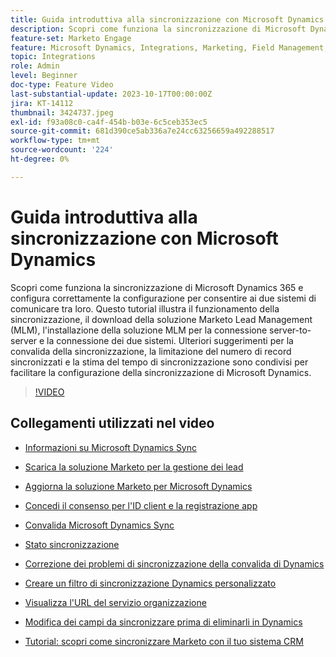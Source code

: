 ```yaml
---
title: Guida introduttiva alla sincronizzazione con Microsoft Dynamics
description: Scopri come funziona la sincronizzazione di Microsoft Dynamics 365 e configura correttamente la configurazione per consentire ai due sistemi di comunicare tra loro. Questo tutorial illustra il funzionamento della sincronizzazione, il download della soluzione Marketo Lead Management (MLM), l'installazione della soluzione MLM per la connessione server-to-server e la connessione dei due sistemi.
feature-set: Marketo Engage
feature: Microsoft Dynamics, Integrations, Marketing, Field Management, Administration
topic: Integrations
role: Admin
level: Beginner
doc-type: Feature Video
last-substantial-update: 2023-10-17T00:00:00Z
jira: KT-14112
thumbnail: 3424737.jpeg
exl-id: f93a08c0-ca4f-454b-b03e-6c5ceb353ec5
source-git-commit: 681d390ce5ab336a7e24cc63256659a492288517
workflow-type: tm+mt
source-wordcount: '224'
ht-degree: 0%

---
```


# Guida introduttiva alla sincronizzazione con Microsoft Dynamics

Scopri come funziona la sincronizzazione di Microsoft Dynamics 365 e configura correttamente la configurazione per consentire ai due sistemi di comunicare tra loro. Questo tutorial illustra il funzionamento della sincronizzazione, il download della soluzione Marketo Lead Management (MLM), l&#39;installazione della soluzione MLM per la connessione server-to-server e la connessione dei due sistemi. Ulteriori suggerimenti per la convalida della sincronizzazione, la limitazione del numero di record sincronizzati e la stima del tempo di sincronizzazione sono condivisi per facilitare la configurazione della sincronizzazione di Microsoft Dynamics.

>[!VIDEO](https://video.tv.adobe.com/v/3430211/?learn=on&captions=ita)

## Collegamenti utilizzati nel video

* [Informazioni su Microsoft Dynamics Sync](https://experienceleague.adobe.com/docs/marketo/using/product-docs/crm-sync/microsoft-dynamics/understanding-the-microsoft-dynamics-sync.html?lang=it)

* [Scarica la soluzione Marketo per la gestione dei lead](https://experienceleague.adobe.com/docs/marketo/using/product-docs/crm-sync/microsoft-dynamics/sync-setup/download-the-marketo-lead-management-solution.html?lang=it)

* [Aggiorna la soluzione Marketo per Microsoft Dynamics](https://experienceleague.adobe.com/docs/marketo/using/product-docs/crm-sync/microsoft-dynamics/sync-setup/update-the-marketo-solution-for-microsoft-dynamics.html?lang=it)

* [Concedi il consenso per l&#39;ID client e la registrazione app](https://experienceleague.adobe.com/docs/marketo/using/product-docs/crm-sync/microsoft-dynamics/sync-setup/grant-consent-for-client-id-and-app-registration.html?lang=it)

* [Convalida Microsoft Dynamics Sync](https://experienceleague.adobe.com/docs/marketo/using/product-docs/crm-sync/microsoft-dynamics/sync-setup/validate-microsoft-dynamics-sync.html?lang=it)

* [Stato sincronizzazione](https://experienceleague.adobe.com/docs/marketo/using/product-docs/crm-sync/microsoft-dynamics/microsoft-dynamics-sync-details/sync-status.html?lang=it)

* [Correzione dei problemi di sincronizzazione della convalida di Dynamics](https://experienceleague.adobe.com/docs/marketo/using/product-docs/crm-sync/microsoft-dynamics/fix-dynamics-validation-sync-issues.html?lang=it)

* [Creare un filtro di sincronizzazione Dynamics personalizzato](https://experienceleague.adobe.com/docs/marketo/using/product-docs/crm-sync/microsoft-dynamics/custom-dynmaics-sync-filter-details/create-a-custom-dynamics-sync-filter.html?lang=it)

* [Visualizza l&#39;URL del servizio organizzazione](https://experienceleague.adobe.com/docs/marketo/using/product-docs/crm-sync/microsoft-dynamics/sync-setup/view-the-organization-service-url.html?lang=it)

* [Modifica dei campi da sincronizzare prima di eliminarli in Dynamics](https://experienceleague.adobe.com/docs/marketo/using/product-docs/crm-sync/microsoft-dynamics/microsoft-dynamics-sync-details/editing-fields-to-sync-before-deleting-them-in-dynamics.html?lang=it)

* [Tutorial: scopri come sincronizzare Marketo con il tuo sistema CRM](https://experienceleague.adobe.com/docs/marketo-learn/tutorials/lead-and-data-management/crm-sync-learn.html?lang=it)
